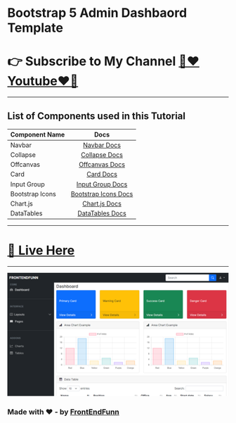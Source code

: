 # Bootstrap 5 Admin Dashbaord Template

# 👉 Subscribe to My Channel [💙❤️Youtube❤️💙](https://www.youtube.com/channel/UCpOHt5d6GG-mvo-_pU06rhQ?sub_confirmation=1)

---

## List of Components used in this Tutorial

| Component Name  |                                          Docs                                          |
| --------------- | :------------------------------------------------------------------------------------: |
| Navbar          | [Navbar Docs](https://getbootstrap.com/docs/5.0/components/navbar/#supported-content)  |
| Collapse        |    [Collapse Docs](https://getbootstrap.com/docs/5.0/components/collapse/#example)     |
| Offcanvas       |   [Offcanvas Docs](https://getbootstrap.com/docs/5.0/components/offcanvas/#examples)   |
| Card            |      [Card Docs](https://getbootstrap.com/docs/5.0/components/card/#card-styles)       |
| Input Group     | [Input Group Docs](https://getbootstrap.com/docs/5.0/forms/input-group/#button-addons) |
| Bootstrap Icons |             [Bootstrap Icons Docs](https://icons.getbootstrap.com/#icons)              |
| Chart.js        |          [Chart.js Docs](https://www.chartjs.org/docs/latest/charts/bar.html)          |
| DataTables      |                       [DataTables Docs](https://datatables.net/)                       |

---

# [🚀 Live Here](https://frontendfunn.github.io/bootstrap-5-admin-dashboard-template/)

---

![preview](images/preview.PNG)

### Made with ❤️ - by [FrontEndFunn](https://www.youtube.com/channel/UCpOHt5d6GG-mvo-_pU06rhQ?sub_confirmation=1)